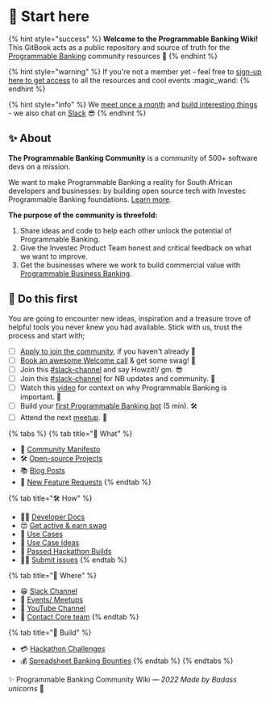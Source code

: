 # 🎯 Start here

{% hint style="success" %}
**Welcome to the Programmable Banking Wiki!** This GitBook acts as a public repository and source of truth for the [Programmable Banking](https://www.offerzen.com/community/investec/) community resources :tada:
{% endhint %}

{% hint style="warning" %}
If you're not a member yet - feel free to [sign-up here to get access](https://8malmkzgvs8.typeform.com/to/VlKgTtaV) to all the resources and cool events :magic\_wand:
{% endhint %}

{% hint style="info" %}
We [meet once a month](https://lu.ma/ipb-community) and [build interesting things](https://gitlab.com/offerzen-community/investec-programmable-banking/command-center#open-source-projects) - we also chat on [Slack](https://offerzen-community.slack.com/archives/CUBJ511K8) 😎
{% endhint %}

## ✨ About

**The Programmable Banking Community** is a community of 500+ software devs on a mission.

We want to make Programmable Banking a reality for South African developers and businesses: by building open source tech with Investec Programmable Banking foundations. [Learn more](https://www.offerzen.com/community/investec/).

**The purpose of the community is threefold:**

1. Share ideas and code to help each other unlock the potential of Programmable Banking.
2. Give the Investec Product Team honest and critical feedback on what we want to improve.
3. Get the businesses where we work to build commercial value with [Programmable Business Banking](https://docs.google.com/presentation/d/e/2PACX-1vSzZVMj7pM7ERf9VC5k2igNjIpcEgPgNCcnvL1cJMMJV8riUypeejrXLMALiWPbFCXv2pe95thsIdvL/pub?start=false\&loop=false\&delayms=3000).

## 🎯 Do this first

You are going to encounter new ideas, inspiration and a treasure trove of helpful tools you never knew you had available. Stick with us, trust the process and start with;

* [ ] [Apply to join the community](https://8malmkzgvs8.typeform.com/to/VlKgTtaV), if you haven't already 🦄
* [ ] [Book an awesome Welcome call](https://calendly.com/nick-offerzen/community-welcome-chat) & get some swag! 👕
* [ ] Join this [#slack-channel](https://offerzen-community.slack.com/archives/C02NLURKKRT) and say Howzit!/ gm. 😎
* [ ] Join this [#slack-channel](https://offerzen-community.slack.com/archives/CUBJ511K8) for NB updates and community. 🚀
* [ ] Watch this [video](https://youtu.be/PcU0aT5ckDM) for context on why Programmable Banking is important. 🦓
* [ ] Build your [first Programmable Banking bot](readme/card-tutorial.md) (5 min). 🛠
* [ ] Attend the next [meetup](https://lu.ma/ipb-community). 🙌

{% tabs %}
{% tab title="🦄    What" %}
* 🤩 [Community Manifesto](community-manifesto.md)
* 🛠 [Open-source Projects](https://gitlab.com/offerzen-community/investec-programmable-banking/command-center#open-source-projects)
* 📚 [Blog Posts](blog-posts.md)
* 🦓 [New Feature Requests](https://programmable-banking-community.canny.io)
{% endtab %}

{% tab title="🛠   How" %}
* 👨‍💻 [Developer Docs](https://developer.investec.com/programmable-banking/#programmable-banking)
* 😍 [Get active & earn swag](how/get-active-and-earn-swag.md)
* 🧳 [Use Cases](https://docs.google.com/presentation/d/e/2PACX-1vSzZVMj7pM7ERf9VC5k2igNjIpcEgPgNCcnvL1cJMMJV8riUypeejrXLMALiWPbFCXv2pe95thsIdvL/pub?start=false\&loop=false\&delayms=3000)
* 🤯 [Use Case Ideas](use-cases.md)
* 🚀 [Passed Hackathon Builds](https://gitlab.com/offerzen-community/investec-programmable-banking/command-center#hackathon-build-submissions)
* **🙋‍♂️** [Submit issues](https://gitlab.com/offerzen-community/investec-programmable-banking/issues-and-ideas)
{% endtab %}

{% tab title="📍  Where" %}
* 😁 [Slack Channel](https://offerzen-community.slack.com/archives/CUBJ511K8)
* 🎉 [Events/ Meetups](https://lu.ma/ipb-community)
* 🎥 [YouTube Channel](https://www.youtube.com/watch?v=PcU0aT5ckDM\&list=PLjTry3duaTAGJ6UOW5ISS\_ymV46-VqkPa)
* 🤙 [Contact Core team](mailto:community-investec@offerzen.com)
{% endtab %}

{% tab title="🧱 Build" %}
* 💳 [Hackathon Challenges](build-events/)
* 💰 [Spreadsheet Banking Bounties](build-events/spreadsheet-banking-or-bounties.md)
{% endtab %}
{% endtabs %}

✨ Programmable Banking Community Wiki _— 2022 Made by Badass unicorns_ 🦄

